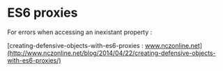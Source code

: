# ES6 proxies

For errors when accessing an inexistant property :

[creating-defensive-objects-with-es6-proxies : www.nczonline.net](http://www.nczonline.net/blog/2014/04/22/creating-defensive-objects-with-es6-proxies/)
